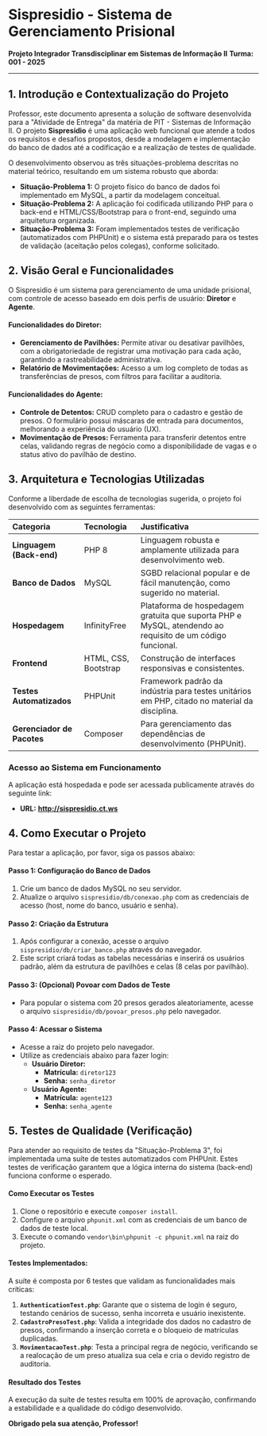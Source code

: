 # Sispresidio - Sistema de Gerenciamento Prisional

**Projeto Integrador Transdisciplinar em Sistemas de Informação II**
**Turma: 001 - 2025**

---

## 1. Introdução e Contextualização do Projeto

Professor, este documento apresenta a solução de software desenvolvida para a "Atividade de Entrega" da matéria de PIT - Sistemas de Informação II. O projeto **Sispresidio** é uma aplicação web funcional que atende a todos os requisitos e desafios propostos, desde a modelagem e implementação do banco de dados até a codificação e a realização de testes de qualidade.

O desenvolvimento observou as três situações-problema descritas no material teórico, resultando em um sistema robusto que aborda:
* **Situação-Problema 1:** O projeto físico do banco de dados foi implementado em MySQL, a partir da modelagem conceitual.
* **Situação-Problema 2:** A aplicação foi codificada utilizando PHP para o back-end e HTML/CSS/Bootstrap para o front-end, seguindo uma arquitetura organizada.
* **Situação-Problema 3:** Foram implementados testes de verificação (automatizados com PHPUnit) e o sistema está preparado para os testes de validação (aceitação pelos colegas), conforme solicitado.

## 2. Visão Geral e Funcionalidades

O Sispresidio é um sistema para gerenciamento de uma unidade prisional, com controle de acesso baseado em dois perfis de usuário: **Diretor** e **Agente**.

#### Funcionalidades do Diretor:
* **Gerenciamento de Pavilhões:** Permite ativar ou desativar pavilhões, com a obrigatoriedade de registrar uma motivação para cada ação, garantindo a rastreabilidade administrativa.
* **Relatório de Movimentações:** Acesso a um log completo de todas as transferências de presos, com filtros para facilitar a auditoria.

#### Funcionalidades do Agente:
* **Controle de Detentos:** CRUD completo para o cadastro e gestão de presos. O formulário possui máscaras de entrada para documentos, melhorando a experiência do usuário (UX).
* **Movimentação de Presos:** Ferramenta para transferir detentos entre celas, validando regras de negócio como a disponibilidade de vagas e o status ativo do pavilhão de destino.

## 3. Arquitetura e Tecnologias Utilizadas

Conforme a liberdade de escolha de tecnologias sugerida, o projeto foi desenvolvido com as seguintes ferramentas:

| Categoria                | Tecnologia            | Justificativa                                                                                             |
| :----------------------- | :-------------------- | :-------------------------------------------------------------------------------------------------------- |
| **Linguagem (Back-end)** | PHP 8                 | Linguagem robusta e amplamente utilizada para desenvolvimento web.                                          |
| **Banco de Dados** | MySQL                 | SGBD relacional popular e de fácil manutenção, como sugerido no material.                       |
| **Hospedagem** | InfinityFree          | Plataforma de hospedagem gratuita que suporta PHP e MySQL, atendendo ao requisito de um código funcional. |
| **Frontend** | HTML, CSS, Bootstrap  | Construção de interfaces responsivas e consistentes.                                                      |
| **Testes Automatizados** | PHPUnit               | Framework padrão da indústria para testes unitários em PHP, citado no material da disciplina. |
| **Gerenciador de Pacotes** | Composer              | Para gerenciamento das dependências de desenvolvimento (PHPUnit).                                         |

### **Acesso ao Sistema em Funcionamento**

A aplicação está hospedada e pode ser acessada publicamente através do seguinte link:

* **URL:** **http://sispresidio.ct.ws**

## 4. Como Executar o Projeto

Para testar a aplicação, por favor, siga os passos abaixo:

#### Passo 1: Configuração do Banco de Dados
1.  Crie um banco de dados MySQL no seu servidor.
2.  Atualize o arquivo `sispresidio/db/conexao.php` com as credenciais de acesso (host, nome do banco, usuário e senha).

#### Passo 2: Criação da Estrutura
1.  Após configurar a conexão, acesse o arquivo `sispresidio/db/criar_banco.php` através do navegador.
2.  Este script criará todas as tabelas necessárias e inserirá os usuários padrão, além da estrutura de pavilhões e celas (8 celas por pavilhão).

#### Passo 3: (Opcional) Povoar com Dados de Teste
* Para popular o sistema com 20 presos gerados aleatoriamente, acesse o arquivo `sispresidio/db/povoar_presos.php` pelo navegador.

#### Passo 4: Acessar o Sistema
* Acesse a raiz do projeto pelo navegador.
* Utilize as credenciais abaixo para fazer login:
    * **Usuário Diretor:**
        * **Matrícula:** `diretor123`
        * **Senha:** `senha_diretor`
    * **Usuário Agente:**
        * **Matrícula:** `agente123`
        * **Senha:** `senha_agente`

## 5. Testes de Qualidade (Verificação)

Para atender ao requisito de testes da "Situação-Problema 3", foi implementada uma suíte de testes automatizados com PHPUnit. Estes testes de verificação garantem que a lógica interna do sistema (back-end) funciona conforme o esperado.

#### Como Executar os Testes
1.  Clone o repositório e execute `composer install`.
2.  Configure o arquivo `phpunit.xml` com as credenciais de um banco de dados de teste local.
3.  Execute o comando `vendor\bin\phpunit -c phpunit.xml` na raiz do projeto.

#### Testes Implementados:
A suíte é composta por 6 testes que validam as funcionalidades mais críticas:

1.  **`AuthenticationTest.php`**: Garante que o sistema de login é seguro, testando cenários de sucesso, senha incorreta e usuário inexistente.
2.  **`CadastroPresoTest.php`**: Valida a integridade dos dados no cadastro de presos, confirmando a inserção correta e o bloqueio de matrículas duplicadas.
3.  **`MovimentacaoTest.php`**: Testa a principal regra de negócio, verificando se a realocação de um preso atualiza sua cela e cria o devido registro de auditoria.

#### Resultado dos Testes
A execução da suíte de testes resulta em 100% de aprovação, confirmando a estabilidade e a qualidade do código desenvolvido.

**Obrigado pela sua atenção, Professor!**
